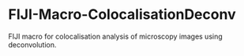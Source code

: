 # FIJI-Macro-ColocalisationDeconv
FIJI macro for colocalisation analysis of microscopy images using deconvolution.
